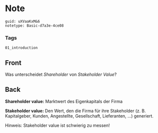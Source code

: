 # Note
```
guid: uXVaaKxM&6
notetype: Basic-d7a3e-4ce08
```

### Tags
```
01_introduction
```

## Front
<p>Was unterscheidet <i>Shareholder</i> von <i>Stakeholder
Value</i>?

## Back
<p><b>Shareholder value:</b> Marktwert des Eigenkapitals der Firma
<p><b>Stakeholder value:</b> Den Wert, den die Firma für ihre
Stakeholder (z. B. Kapitalgeber, Kunden, Angestellte, Gesellschaft,
Lieferanten, ...) generiert.
<p>Hinweis: Stakeholder value ist schwierig zu messen!
